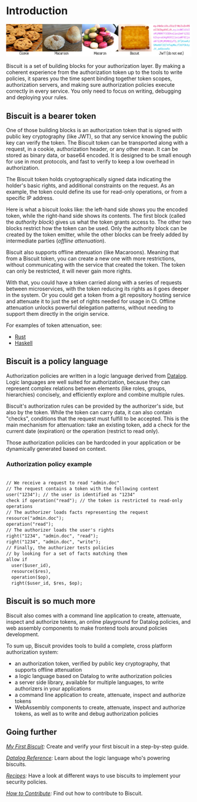 # Introduction

![Biscuit banner](../images/banner.jpg)


Biscuit is a set of building blocks for your authorization layer. By making a coherent experience from the authorization token up to the tools to write policies, it spares you the time spent binding together token scopes, authorization servers, and making sure authorization policies execute correctly in every service. You only need to focus on writing, debugging and deploying your rules.

## Biscuit is a bearer token

One of those building blocks is an authorization token that is signed with public key cryptography (like JWT), so that any service knowing the public key can verify the token. The Biscuit token can be transported along with a request, in a cookie, authorization header, or any other mean. It can be stored as binary data, or base64 encoded. It is designed to be small enough for use in most protocols, and fast to verify to keep a low overhead in authorization.

The Biscuit token holds cryptographically signed data indicating the holder's basic rights, and additional constraints on the request. As an example, the token could define its use for read-only operations, or from a specific IP address.

Here is what a biscuit looks like: the left-hand side shows you the encoded token, while the right-hand side shows its contents. The first block (called the _authority block_) gives us what the token grants access to. The other two blocks restrict how the token can be used. Only the authority block can be created by the token emitter, while the other blocks can be freely added by intermediate parties (_offline attenuation_).

<bc-token-printer biscuit="En0KEwoEMTIzNBgDIgkKBwgKEgMYgAgSJAgAEiAs2CFWr5WyHHWEiMhTXxVNw4gP7PlADPaGfr_AQk9WohpA6LZTjFfFhcFQrMsp2O7bOI9BOzP-jIE5PGhha62HDfX4t5FLQivX5rUhH5iTv2c-rd0kDSazrww4cD1UCeytDSIiCiCfMgpVPOuqq371l1wHVhCXoIscKW-wrwiKN80vR_Rfzg==">
</bc-token-printer>

Biscuit also supports offline attenuation (like Macaroons). Meaning that from a Biscuit token, you can create a new one with more restrictions, without communicating with the service that created the token. The token can only be restricted, it will never gain more rights.

With that, you could have a token carried along with a series of requests between microservices, with the token reducing its rights as it goes deeper in the system. Or you could get a token from a git repository hosting service and attenuate it to just the set of rights needed for usage in CI.
Offline attenuation unlocks powerful delegation patterns, without needing to support them directly in the origin service.

For examples of token attenuation, see:
- [Rust](../usage/rust.md#attenuate-a-token)
- [Haskell](../usage/haskell.md#attenuate-a-token)

## Biscuit is a policy language

Authorization policies are written in a logic language derived from [Datalog](https://en.wikipedia.org/wiki/Datalog). Logic languages are well suited for authorization, because they can represent complex relations between elements (like roles, groups, hierarchies) concisely, and efficiently explore and combine multiple rules.

Biscuit's authorization rules can be provided by the authorizer's side, but also by the token. While the token can carry data, it can also contain "checks", conditions that the request must fulfill to be accepted. This is the main mechanism for attenuation: take an existing token, add a check for the current date (expiration) or the operation (restrict to read only).

Those authorization policies can be hardcoded in your application or be dynamically generated based on context.

### Authorization policy example

<bc-datalog-playground>
<pre><code class="authorizer">
// We receive a request to read "admin.doc"
// The request contains a token with the following content
user("1234"); // the user is identified as "1234"
check if operation("read"); // the token is restricted to read-only operations
// The authorizer loads facts representing the request
resource("admin.doc");
operation("read");
// The authorizer loads the user's rights
right("1234", "admin.doc", "read");
right("1234", "admin.doc", "write");
// Finally, the authorizer tests policies
// by looking for a set of facts matching them
allow if
  user($user_id),
  resource($res),
  operation($op),
  right($user_id, $res, $op);
</code></pre>
</bc-datalog-playground> 

## Biscuit is so much more

Biscuit also comes with a command line application to create, attenuate, inspect and authorize tokens, an online playground for Datalog policies, and web assembly components to make frontend tools around policies development.

To sum up, Biscuit provides tools to build a complete, cross platform authorization system:

- an authorization token, verified by public key cryptography, that supports offline attenuation
- a logic language based on Datalog to write authorization policies
- a server side library, available for multiple languages, to write authorizers in your applications
- a command line application to create, attenuate, inspect and authorize tokens
- WebAssembly components to create, attenuate, inspect and authorize tokens, as well as to write and debug authorization policies

## Going further

*[My First Biscuit](./my-first-biscuit.md):* Create and verify your first biscuit in a step-by-step guide.

*[Datalog Reference](../reference/datalog.md):* Learn about the logic language who's powering biscuits.

*[Recipes](../recipes.md):* Have a look at different ways to use biscuits to implement your security policies.

*[How to Contribute](https://www.biscuitsec.org/docs/contributing/how-to-contribute/):* Find out how to contribute to Biscuit.
